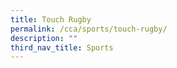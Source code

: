 ```yaml
---
title: Touch Rugby
permalink: /cca/sports/touch-rugby/
description: ""
third_nav_title: Sports
---
```

